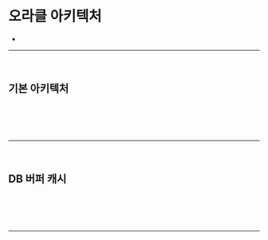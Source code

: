 # 오라클 아키텍처
> 
*

<hr>
<br>

## 기본 아키텍처
#### 

<br>

###

<br>
<hr>
<br>

## DB 버퍼 캐시
#### 

<br>

###

<br>
<hr>
<br>

